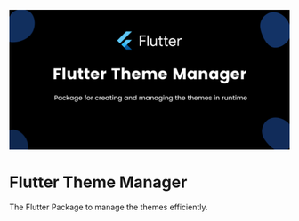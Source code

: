 ![Flutter Theme Manager](./assets/project_banner.png)

# Flutter Theme Manager

The Flutter Package to manage the themes efficiently.